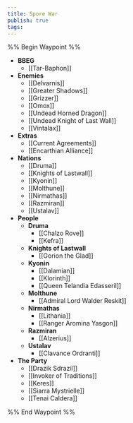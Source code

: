 ```yaml
---
title: Spore War
publish: true
tags:
---
```


%% Begin Waypoint %%
- **BBEG**
	- [[Tar-Baphon]]
- **Enemies**
	- [[Delvarnis]]
	- [[Greater Shadows]]
	- [[Grizzer]]
	- [[Omox]]
	- [[Undead Horned Dragon]]
	- [[Undead Knight of Last Wall]]
	- [[Vintalax]]
- **Extras**
	- [[Current Agreements]]
	- [[Encarthian Alliance]]
- **Nations**
	- [[Druma]]
	- [[Knights of Lastwall]]
	- [[Kyonin]]
	- [[Molthune]]
	- [[Nirmathas]]
	- [[Razmiran]]
	- [[Ustalav]]
- **People**
	- **Druma**
		- [[Chalzo Rove]]
		- [[Kefra]]
	- **Knights of Lastwall**
		- [[Gorion the Glad]]
	- **Kyonin**
		- [[Dalamian]]
		- [[Klorinth]]
		- [[Queen Telandia Edasseril]]
	- **Molthune**
		- [[Admiral Lord Walder Reskit]]
	- **Nirmathas**
		- [[Lithania]]
		- [[Ranger Aromina Yasgon]]
	- **Razmiran**
		- [[Alzerius]]
	- **Ustalav**
		- [[Clavance Ordranti]]
- **The Party**
	- [[Drazik Sdrazil]]
	- [[Invoker of Traditions]]
	- [[Keres]]
	- [[Siarra Mystrielle]]
	- [[Tenai Caldera]]

%% End Waypoint %%
